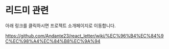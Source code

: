# 리드미 관련

아래 링크를 클릭하시면 프로젝트 소개페이지로 이동합니다.


https://github.com/Andante23/react_letter/wiki/%EC%96%B4%EC%84%9C%EC%98%A4%EC%84%B8%EC%9A%94




